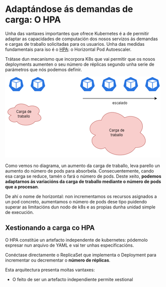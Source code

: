 # Adaptándose ás demandas de carga: O HPA

Unha das vantaxes importantes que ofrece Kubernetes é a de permitir adaptar as capacidades de computación dos nosos servizos ás demandas e cargas de traballo solicitadas para os usuarios. Unha das medidas fundamentais para iso é o [HPA](https://kubernetes.io/docs/tasks/run-application/horizontal-pod-autoscale/): o Horizontal Pod Autoescaler. 

Trátase dun mecanismo que incorpora K8s que vai permitir que os nosos deployments aumenten o seu número de réplicas segundo unha serie de parámetros que nós podemos definir.

![hpa1](./../_media/03/hpa_1.png)

Como vemos no diagrama, un aumento da carga de traballo, leva parello un aumento do número de pods para absorbela. Consecuentemente, cando esa carga se reduce, tamén o fará o número de pods. Deste xeito, **podemos adaptarnos ás variacións da carga de traballo mediante o número de pods que a procesan**.


De ahí o nome de horizontal: non incrementamos os recursos asignados a un pod concreto, aumentamos o número de pods dese tipo puidendo superar as limitacións dun nodo de k8s e as propias dunha unidad simple de execución. 

## Xestionando a carga co HPA


O HPA constitúe un artefacto independente de kubernetes: pódemolo expresar nun arquivo de YAML e vai ter unhas especificacións. 

Conéctase directamente o ReplicaSet que implementa o Deployment para incrementar ou decrementar o **número de réplicas**.

Esta arquitectura presenta moitas vantaxes:

* O feito de ser un artefacto independiente permite xestional







